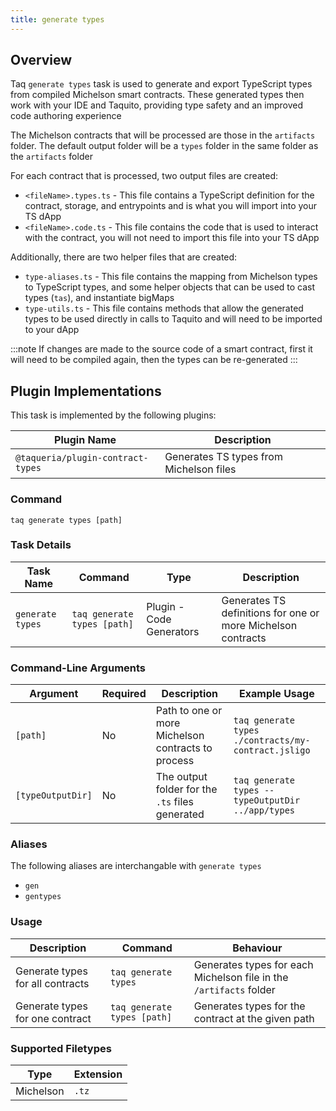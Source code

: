 ```yaml
---
title: generate types
---
```


## Overview

Taq `generate types` task is used to generate and export TypeScript types from compiled Michelson smart contracts. These generated types then work with your IDE and Taquito, providing type safety and an improved code authoring experience

The Michelson contracts that will be processed are those in the `artifacts` folder. The default output folder will be a `types` folder in the same folder as the `artifacts` folder

For each contract that is processed, two output files are created:

- `<fileName>.types.ts` - This file contains a TypeScript definition for the contract, storage, and entrypoints and is what you will import into your TS dApp
- `<fileName>.code.ts`  - This file contains the code that is used to interact with the contract, you will not need to import this file into your TS dApp

Additionally, there are two helper files that are created:

- `type-aliases.ts` - This file contains the mapping from Michelson types to TypeScript types, and some helper objects that can be used to cast types (`tas`), and instantiate bigMaps
- `type-utils.ts`   - This file contains methods that allow the generated types to be used directly in calls to Taquito and will need to be imported to your dApp

:::note
If changes are made to the source code of a smart contract, first it will need to be compiled again, then the types can be re-generated
:::

## Plugin Implementations

This task is implemented by the following plugins:

| Plugin Name                            | Description                             |
| -------------------------------------- | --------------------------------------- |
| `@taqueria/plugin-contract-types`      | Generates TS types from Michelson files |

### Command

```shell
taq generate types [path]
```

### Task Details

| Task Name        | Command                       | Type                      | Description                                                  | 
| ---------------- | ----------------------------- | ------------------------- | ------------------------------------------------------------ |
| `generate types` | `taq generate types [path]`   | Plugin - Code Generators  | Generates TS definitions for one or more Michelson contracts |

### Command-Line Arguments

| Argument          | Required | Description                                            | Example Usage                                         |
| ----------------- | -------- | ------------------------------------------------------ | ----------------------------------------------------- |
| `[path]`          | No       | Path to one or more Michelson contracts to process     | `taq generate types ./contracts/my-contract.jsligo`   |
| `[typeOutputDir]` | No       | The output folder for the `.ts` files generated     | `taq generate types --typeOutputDir ../app/types`     |

### Aliases

The following aliases are interchangable with `generate types`
- `gen`
- `gentypes`


### Usage

| Description                       | Command                            | Behaviour                                                                     |
| --------------------------------- | ---------------------------------- | ----------------------------------------------------------------------------- |
| Generate types for all contracts  | `taq generate types`               | Generates types for each Michelson file in the `/artifacts` folder         |
| Generate types for one contract   | `taq generate types [path]`        | Generates types for the contract at the given path                            |

### Supported Filetypes

| Type             | Extension  |
| ---------------- | ---------- |
| Michelson        | `.tz`      |

<!-- 
## Using in a Taqueria Workflow

The `compiile` task is used to produce Michelson code that can be deployed to a sandbox, testnet, or mainnet 
 -->

